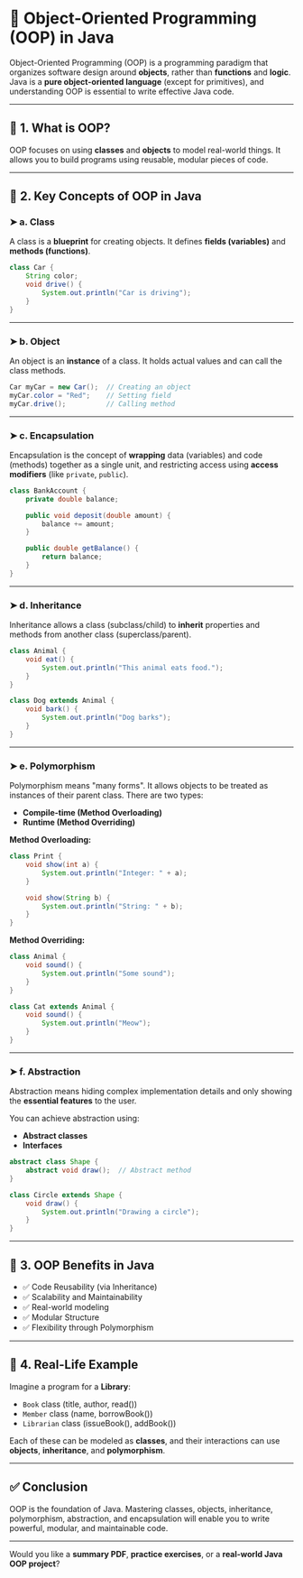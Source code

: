 
# 🧠 Object-Oriented Programming (OOP) in Java

Object-Oriented Programming (OOP) is a programming paradigm that organizes software design around **objects**, rather than **functions** and **logic**. Java is a **pure object-oriented language** (except for primitives), and understanding OOP is essential to write effective Java code.

---

## 🔑 1. What is OOP?

OOP focuses on using **classes** and **objects** to model real-world things. It allows you to build programs using reusable, modular pieces of code.

---

## 🧱 2. Key Concepts of OOP in Java

### ➤ a. **Class**

A class is a **blueprint** for creating objects. It defines **fields (variables)** and **methods (functions)**.

```java
class Car {
    String color;
    void drive() {
        System.out.println("Car is driving");
    }
}
```

---

### ➤ b. **Object**

An object is an **instance** of a class. It holds actual values and can call the class methods.

```java
Car myCar = new Car();  // Creating an object
myCar.color = "Red";    // Setting field
myCar.drive();          // Calling method
```

---

### ➤ c. **Encapsulation**

Encapsulation is the concept of **wrapping** data (variables) and code (methods) together as a single unit, and restricting access using **access modifiers** (like `private`, `public`).

```java
class BankAccount {
    private double balance;

    public void deposit(double amount) {
        balance += amount;
    }

    public double getBalance() {
        return balance;
    }
}
```

---

### ➤ d. **Inheritance**

Inheritance allows a class (subclass/child) to **inherit** properties and methods from another class (superclass/parent).

```java
class Animal {
    void eat() {
        System.out.println("This animal eats food.");
    }
}

class Dog extends Animal {
    void bark() {
        System.out.println("Dog barks");
    }
}
```

---

### ➤ e. **Polymorphism**

Polymorphism means "many forms". It allows objects to be treated as instances of their parent class. There are two types:

* **Compile-time (Method Overloading)**
* **Runtime (Method Overriding)**

**Method Overloading:**

```java
class Print {
    void show(int a) {
        System.out.println("Integer: " + a);
    }

    void show(String b) {
        System.out.println("String: " + b);
    }
}
```

**Method Overriding:**

```java
class Animal {
    void sound() {
        System.out.println("Some sound");
    }
}

class Cat extends Animal {
    void sound() {
        System.out.println("Meow");
    }
}
```

---

### ➤ f. **Abstraction**

Abstraction means hiding complex implementation details and only showing the **essential features** to the user.

You can achieve abstraction using:

* **Abstract classes**
* **Interfaces**

```java
abstract class Shape {
    abstract void draw();  // Abstract method
}

class Circle extends Shape {
    void draw() {
        System.out.println("Drawing a circle");
    }
}
```

---

## 🔄 3. OOP Benefits in Java

* ✅ Code Reusability (via Inheritance)
* ✅ Scalability and Maintainability
* ✅ Real-world modeling
* ✅ Modular Structure
* ✅ Flexibility through Polymorphism

---

## 🧪 4. Real-Life Example

Imagine a program for a **Library**:

* `Book` class (title, author, read())
* `Member` class (name, borrowBook())
* `Librarian` class (issueBook(), addBook())

Each of these can be modeled as **classes**, and their interactions can use **objects**, **inheritance**, and **polymorphism**.

---

## ✅ Conclusion

OOP is the foundation of Java. Mastering classes, objects, inheritance, polymorphism, abstraction, and encapsulation will enable you to write powerful, modular, and maintainable code.

---

Would you like a **summary PDF**, **practice exercises**, or a **real-world Java OOP project**?
